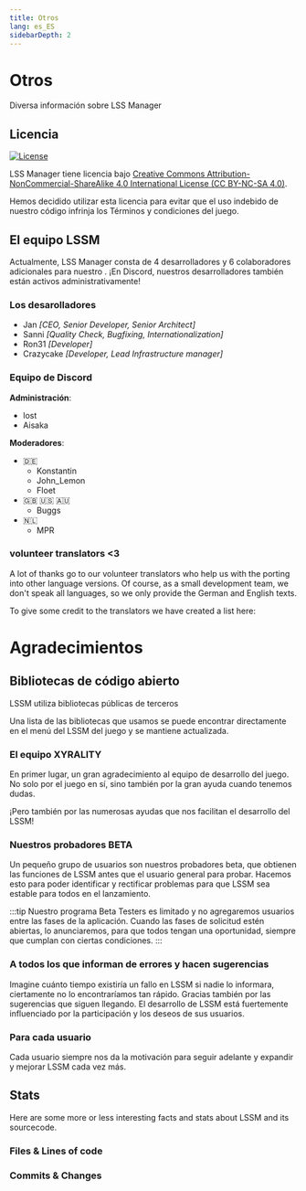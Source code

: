 ```yaml
---
title: Otros
lang: es_ES
sidebarDepth: 2
---
```


# Otros

Diversa información sobre LSS Manager

## Licencia
[![License](https://mirrors.creativecommons.org/presskit/buttons/88x31/svg/by-nc-sa.eu.svg)][license]

LSS Manager tiene licencia bajo [Creative Commons Attribution-NonCommercial-ShareAlike 4.0 International License (CC BY-NC-SA 4.0)][license].

Hemos decidido utilizar esta licencia para evitar que el uso indebido de nuestro código infrinja los Términos y condiciones del juego.

## El equipo LSSM
Actualmente, LSS Manager consta de 4 desarrolladores y 6 colaboradores adicionales para nuestro <discord/>. ¡En Discord, nuestros desarrolladores también están activos administrativamente!

### Los desarolladores

* Jan *[CEO, Senior Developer, Senior Architect]*
* Sanni *[Quality Check, Bugfixing, Internationalization]*
* Ron31 *[Developer]*
* Crazycake *[Developer, Lead Infrastructure manager]*

### Equipo de Discord
**Administración**:

* lost
* Aisaka

**Moderadores**:

* 🇩🇪
    * Konstantin
    * John_Lemon
    * Floet
* 🇬🇧 🇺🇸 🇦🇺
    * Buggs
* 🇳🇱
    * MPR

### volunteer translators <3
A lot of thanks go to our volunteer translators who help us with the porting into other language versions. Of course, as a small development team, we don't speak all languages, so we only provide the German and English texts.

To give some credit to the translators we have created a list here:
<translators/>

# Agradecimientos

## Bibliotecas de código abierto
LSSM utiliza bibliotecas públicas de terceros

Una lista de las bibliotecas que usamos se puede encontrar directamente en el menú del LSSM del juego y se mantiene actualizada.

### El equipo XYRALITY
En primer lugar, un gran agradecimiento al equipo de desarrollo del juego. No solo por el juego en sí, sino también por la gran ayuda cuando tenemos dudas.

¡Pero también por las numerosas ayudas que nos facilitan el desarrollo del LSSM!

### Nuestros probadores BETA
Un pequeño grupo de usuarios son nuestros probadores beta, que obtienen las funciones de LSSM antes que el usuario general para probar. Hacemos esto para poder identificar y rectificar problemas para que LSSM sea estable para todos en el lanzamiento.

:::tip
Nuestro programa Beta Testers es limitado y no agregaremos usuarios entre las fases de la aplicación. Cuando las fases de solicitud estén abiertas, lo anunciaremos, para que todos tengan una oportunidad, siempre que cumplan con ciertas condiciones.
:::

### A todos los que informan de errores y hacen sugerencias
Imagine cuánto tiempo existiría un fallo en LSSM si nadie lo informara, ciertamente no lo encontraríamos tan rápido.
Gracias también por las sugerencias que siguen llegando. El desarrollo de LSSM está fuertemente influenciado por la participación y los deseos de sus usuarios.

### Para cada usuario
Cada usuario siempre nos da la motivación para seguir adelante y expandir y mejorar LSSM cada vez más.

## Stats

Here are some more or less interesting facts and stats about LSSM and its sourcecode.

### Files & Lines of code

<stats-cloc/>

### Commits & Changes

<stats-commits/>

[license]: https://creativecommons.org/licenses/by-nc-sa/4.0/deed.en

<!-- ==START_FOOTER== Do NOT edit anything below this line! Any edits will be removed as content is auto generated! -->
[lssm.status]: https://status.lss-manager.de/
[lssm.discord]: https://discord.gg/RcTNjpB
[lssm.userscript]: https://v4.lss-manager.de/lssm-v4.user.js
[lssm.donations]: https://donate.lss-manager.de/
[docs]: https://docs.lss-manager.de/
[docs.apps]: /es_ES/apps.md
[docs.appstore]: /es_ES/appstore.md
[docs.bugs]: /es_ES/bugs.md
[docs.error_report]: /es_ES/error_report.md
[docs.faq]: /es_ES/faq.md
[docs.metadata]: /es_ES/metadata.md
[docs.other]: /es_ES/other.md
[docs.settings]: /es_ES/settings.md
[docs.suggestions]: /es_ES/suggestions.md
[docs.support]: /es_ES/support.md
[games.self]: https://centro-de-mando.es
[tampermonkey]: https://tampermonkey.net/
[github]: https://github.com/LSS-Manager/LSSM-V.4
[github.issues]: https://github.com/LSS-Manager/LSSM-V.4/issues
[github.issues.open]: https://github.com/LSS-Manager/LSSM-V.4/issues?q=is%3Aissue+is%3Aopen+label%3Abug